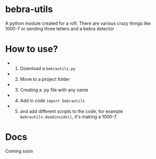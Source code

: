 # bebra-utils
A python module created for a rofl. 
There are various crazy things like 1000-7 or sending three letters and a bebra detector 
# How to use?
* 1. Download a `bebrautils.py`
* 2. Move to a project folder
* 3. Creating a .py file with any name
* 4. Add in code `import bebrautils`
* 5. and add different scripts to the code, for example `bebrautils.deadinside()`, it's making a 1000-7.
# Docs
Coming soon
